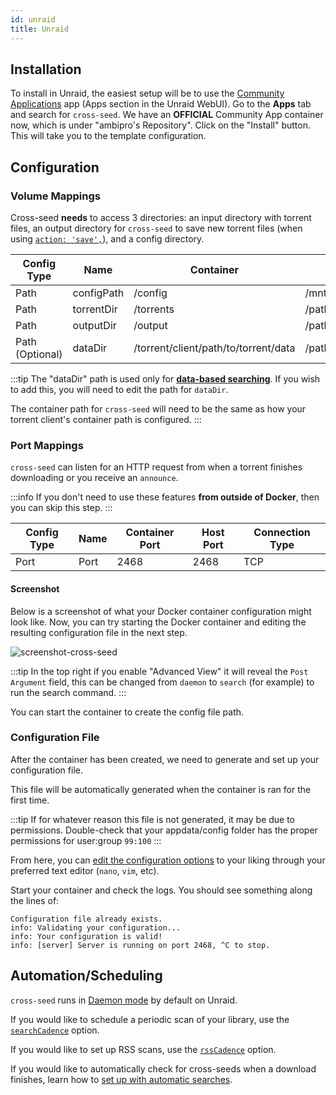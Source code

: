 ```yaml
---
id: unraid
title: Unraid
---
```


## Installation

To install in Unraid, the easiest setup will be to use the
[Community Applications](https://forums.unraid.net/topic/38582-plug-in-community-applications/)
app (Apps section in the Unraid WebUI). Go to the **Apps** tab and search for `cross-seed`.
We have an **OFFICIAL** Community App container now, which is under "ambipro's Repository". Click on the "Install"
button. This will take you to the template configuration.

## Configuration

### Volume Mappings

Cross-seed **needs** to access 3 directories: an input directory with torrent files,
an output directory for `cross-seed` to save new torrent files (when using [`action: 'save',`](../basics/options.md#action)), and a config
directory.

| Config Type     | Name       | Container                            | Host                                | Access Mode |
| --------------- | ---------- | ------------------------------------ | ----------------------------------- | ----------- |
| Path            | configPath | /config                              | /mnt/user/appdata/cross-seed        | Read/Write  |
| Path            | torrentDir | /torrents                            | /path/to/torrent/client/session/dir | Read Only   |
| Path            | outputDir  | /output                              | /path/to/torrent/client/watch/dir   | Read/Write  |
| Path (Optional) | dataDir    | /torrent/client/path/to/torrent/data | /path/to/torrent/client/data        | Read/Write  |

:::tip
The "dataDir" path is used only for [**data-based searching**](./data-based-matching.md). If you wish to add this, you will need to edit the path for `dataDir`.

The container path for `cross-seed` will need to be the same as how your torrent client's container path is configured.
:::

### Port Mappings

`cross-seed` can listen for an HTTP request from when a torrent finishes downloading
or you receive an `announce`.

:::info
If you don't need to use these features **from outside of Docker**, then you can
skip this step.
:::

| Config Type | Name | Container Port | Host Port | Connection Type |
| ----------- | ---- | -------------- | --------- | --------------- |
| Port        | Port | 2468           | 2468      | TCP             |

#### Screenshot

Below is a screenshot of what your Docker container configuration might look
like. Now, you can try starting the Docker container and editing the resulting
configuration file in the next step.

![screenshot-cross-seed](https://github.com/cross-seed/cross-seed/assets/123845855/93a4749e-1506-40de-91f5-ac7d8ec93334)

:::tip
In the top right if you enable "Advanced View" it will reveal the `Post Argument` field, this can be changed from `daemon` to `search` (for example) to run the search command.
:::

You can start the container to create the config file path.

### Configuration File

After the container has been created, we need to generate and set up your configuration file. 

This file will be automatically generated when the container is ran for the first time.

:::tip
If for whatever reason this file is not generated, it may be due to permissions. Double-check that your appdata/config folder has the proper permissions for user:group `99:100`
:::

From here, you can [edit the configuration options](../basics/options.md#options-used-in-cross-seed-daemon) to your liking through your preferred text editor (`nano`, `vim`, etc).

Start your container and check the logs. You should see something along the lines of:

```
Configuration file already exists.
info: Validating your configuration...
info: Your configuration is valid!
info: [server] Server is running on port 2468, ^C to stop.
```

## Automation/Scheduling

`cross-seed` runs in [Daemon mode](../basics/daemon.md) by default on Unraid.

If you would like to schedule a periodic scan of your library, use the [`searchCadence`](../basics/options.md#searchcadence) option.

If you would like to set up RSS scans, use the [`rssCadence`](../basics/options.md#rsscadence) option.

If you would like to automatically check for cross-seeds when a download finishes, learn how to [set up with automatic searches](../basics/daemon#set-up-automatic-searches-for-finished-downloads).
